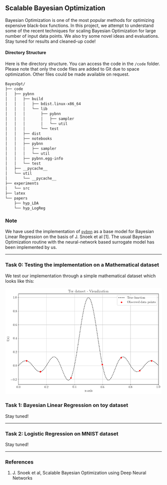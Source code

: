 ## Scalable Bayesian Optimization

Bayesian Optimization is one of the most popular methods for optimizing expensive black-box functions. In this project, we attempt to understand some of the recent techniques for scaling Bayesian Optimization for large number of input data points. We also try some novel ideas and evaluations. Stay tuned for results and cleaned-up code!

#### Directory Structure

Here is the directory structure. You can access the code in the `/code` folder. Please note that only the code files are added to Git due to space optimization. Other files could be made available on request.

```
BayesOpt/
├── code
│   ├── pybnn
│   │   ├── build
│   │   │   ├── bdist.linux-x86_64
│   │   │   └── lib
│   │   │       ├── pybnn
│   │   │       │   ├── sampler
│   │   │       │   └── util
│   │   │       └── test
│   │   ├── dist
│   │   ├── notebooks
│   │   ├── pybnn
│   │   │   ├── sampler
│   │   │   └── util
│   │   ├── pybnn.egg-info
│   │   └── test
│   ├── __pycache__
│   └── util
│       └── __pycache__
├── experiments
│   └── src
├── latex
└── papers
    ├── hyp_LDA
    └── hyp_LogReg

```

### Note

We have used the implementation of [`pybnn`](https://github.com/automl/pybnn) as a base model for Bayesian Linear Regression on the basis of J. Snoek et al [1]. The usual Bayesian Optimization routine with the neural-network based surrogate model has been implemented by us.

---
### Task 0: Testing the implementation on a Mathematical dataset

We test our implementation through a simple mathematical dataset which looks like this:

![alt text](https://github.com/bpiyush/BayesOpt/raw/master/plots/toy-dataset.png "Mathematical Dataset")

### Task 1: Bayesian Linear Regression on toy dataset

Stay tuned!

---

### Task 2: Logistic Regression on MNIST dataset

Stay tuned!

---




### References
1. J. Snoek et al, Scalable Bayesian Optimization using Deep Neural Networks